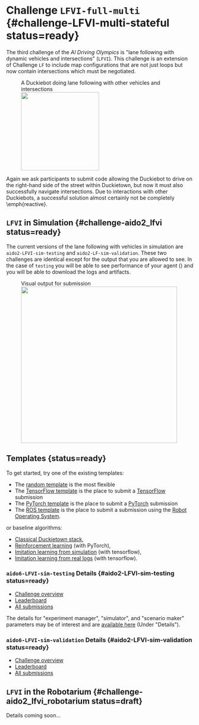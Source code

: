 # Challenge `LFVI-full-multi`  {#challenge-LFVI-multi-stateful status=ready}

The third challenge of the *AI Driving Olympics* is "lane following with dynamic vehicles and intersections" (`LFVI`).
This challenge is an extension of Challenge `LF` to include map configurations that are not just loops but now contain intersections which must be negotiated. 



<figure figure-id="fig:lane-following-vehicles-intersections-LFVI">
    <figcaption>A Duckiebot doing lane following with other vehicles and intersections</figcaption>
    <img style='width:15em' src="yield.jpg"/>
</figure>


Again we ask participants to submit code allowing the Duckiebot to drive on the right-hand side of the street within Duckietown, but now it must also successfully navigate intersections. Due to interactions with other Duckiebots, a successful solution almost certainly not be completely \emph{reactive}. 

<!-- * This challenge uses the Duckietown challenge infrastructure. The precise definition of the challenge is in the [challenge definition repository](https://github.com/duckietown/challenge-aido_LF) -->


## `LFVI` in Simulation {#challenge-aido2_lfvi status=ready}

The current versions of the lane following with vehicles in simulation are `aido2-LFVI-sim-testing` and `aido2-LF-sim-validation`. These two challenges are identical except for the output that you are allowed to see. In the case of `testing` you will be able to see performance of your agent ([](#fig:submission-output-lfvi))  and you will be able to download the logs and artifacts. 

<figure figure-id="fig:submission-output-lfvi">
    <figcaption>Visual output for submission</figcaption>
    <img style='width:30em' src="submission-output-lfvi.png"/>
</figure>

## Templates {status=ready}

To get started, try one of the existing templates:

* The [random template](#minimal-template) is the most flexible
* The [TensorFlow template](#tensorflow-template) is the place to submit a [TensorFlow](https://www.tensorflow.org/) submission
* The [PyTorch template](#pytorch-template) is the place to submit a [PyTorch](https://pytorch.org/) submission
* The [ROS template](#ros-template) is the place to submit a submission using the [Robot Operating System](http://www.ros.org/). 

or baseline algorithms:

 - [Classical Duckietown stack](#ros-baseline),
 - [Reinforcement learning](#embodied_rl) (with PyTorch),
 - [Imitation learning from simulation](#embodied_il_sim) (with tensorflow),
 - [Imitation learning from real logs](#embodied_il_logs) (with tensorflow).


### `aido6-LFVI-sim-testing` Details {#aido2-LFVI-sim-testing status=ready}

 - [Challenge overview](https://challenges.duckietown.org/v4/humans/challenges/aido2-LFVI-sim-testing)
 - [Leaderboard](https://challenges.duckietown.org/v4/humans/challenges/aido2-LFVI-sim-testing/leaderboard)
 - [All submissions](https://challenges.duckietown.org/v4/humans/challenges/aido2-LFVI-sim-testing/submissions)


<!-- Interaction protocol: [`aido2_db18_agent-z2`](#aido2_db18_agent-z2) -->

The details for "experiment manager", "simulator", and "scenario maker" parameters may be of interest and are [available here](https://challenges.duckietown.org/v4/humans/challenges/aido2-LFVI-sim-testing) (Under "Details").

### `aido6-LFVI-sim-validation` Details {#aido2-LFVI-sim-validation status=ready}

 - [Challenge overview](https://challenges.duckietown.org/v4/humans/challenges/aido2-LFVI-sim-validation)
 - [Leaderboard](https://challenges.duckietown.org/v4/humans/challenges/aido2-LFVI-sim-validation/leaderboard)
 - [All submissions](https://challenges.duckietown.org/v4/humans/challenges/aido2-LFVI-sim-validation/submissions)


<!-- Interaction protocol: [`aido2_db18_agent-z2`](#aido2_db18_agent-z2) -->


## `LFVI` in the Robotarium {#challenge-aido2_lfvi_robotarium status=draft}

Details coming soon...

